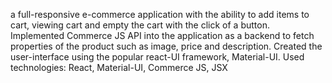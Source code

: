 a full-responsive e-commerce application with the ability to add items to cart, viewing cart and empty the cart with the click of a button. Implemented Commerce JS API into the application as a backend to fetch properties of the product such as image, price and description. Created the user-interface using the popular react-UI framework, Material-UI. Used technologies: React, Material-UI, Commerce JS, JSX

